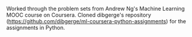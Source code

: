 Worked through the problem sets from Andrew Ng's Machine Learning MOOC course on Coursera. Cloned dibgerge's repository (https://github.com/dibgerge/ml-coursera-python-assignments) for the assignments in Python.
